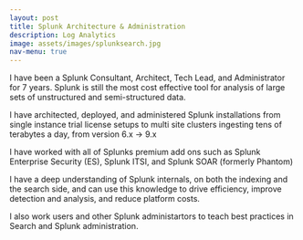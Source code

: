 ```yaml
---
layout: post
title: Splunk Architecture & Administration
description: Log Analytics
image: assets/images/splunksearch.jpg
nav-menu: true
---
```


I have been a Splunk Consultant, Architect, Tech Lead, and Administrator for 7 years. Splunk is still the most cost effective tool for analysis of large sets of unstructured and semi-structured data.

I have architected, deployed, and administered Splunk installations from single instance trial license setups to multi site clusters ingesting tens of terabytes a day, from version 6.x -> 9.x

I have worked with all of Splunks premium add ons such as Splunk Enterprise Security (ES), Splunk ITSI, and Splunk SOAR (formerly Phantom)

I have a deep understanding of Splunk internals, on both the indexing and the search side, and can use this knowledge to drive efficiency, improve detection and analysis, and reduce platform costs.

I also work users and other Splunk administartors to teach best practices in Search and Splunk administration.